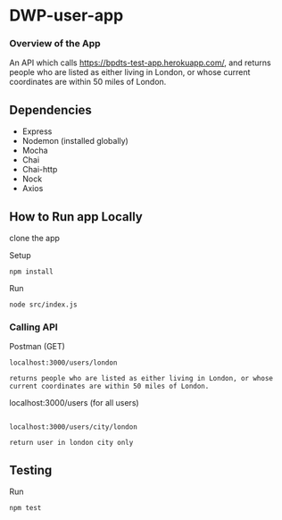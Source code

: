 # DWP-user-app

### Overview of the App
An API which calls https://bpdts-test-app.herokuapp.com/, and returns people who are listed as either living in London, or whose current coordinates are within 50 miles of London.


## Dependencies
 - Express
 - Nodemon (installed globally)
 - Mocha
 - Chai
 - Chai-http
 - Nock
 - Axios

## How to Run  app Locally

clone the app

Setup
```
npm install
```
Run
```
node src/index.js
```

### Calling API
Postman (GET)
```
localhost:3000/users/london

returns people who are listed as either living in London, or whose current coordinates are within 50 miles of London.

```
localhost:3000/users        (for all users)
```

localhost:3000/users/city/london

return user in london city only
```

## Testing
Run
```
npm test
```